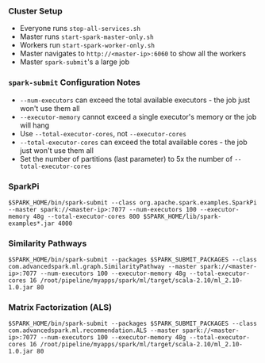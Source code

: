 ### Cluster Setup
* Everyone runs `stop-all-services.sh`
* Master runs `start-spark-master-only.sh`
* Workers run `start-spark-worker-only.sh`
* Master navigates to `http://<master-ip>:6060` to show all the workers
* Master `spark-submit`'s a large job

### `spark-submit` Configuration Notes
* `--num-executors` can exceed the total available executors - the job just won't use them all
* `--executor-memory` cannot exceed a single executor's memory or the job will hang
* Use `--total-executor-cores`, not `--executor-cores`
* `--total-executor-cores` can exceed the total available cores - the job just won't use them all
* Set the number of partitions (last parameter) to 5x the number of `--total-executor-cores`

### SparkPi
```
$SPARK_HOME/bin/spark-submit --class org.apache.spark.examples.SparkPi --master spark://<master-ip>:7077 --num-executors 100 --executor-memory 48g --total-executor-cores 800 $SPARK_HOME/lib/spark-examples*.jar 4000
```

### Similarity Pathways
```
$SPARK_HOME/bin/spark-submit --packages $SPARK_SUBMIT_PACKAGES --class com.advancedspark.ml.graph.SimilarityPathway --master spark://<master-ip>:7077 --num-executors 100 --executor-memory 48g --total-executor-cores 16 /root/pipeline/myapps/spark/ml/target/scala-2.10/ml_2.10-1.0.jar 80
```

### Matrix Factorization (ALS)
```
$SPARK_HOME/bin/spark-submit --packages $SPARK_SUBMIT_PACKAGES --class com.advancedspark.ml.recommendation.ALS --master spark://<master-ip>:7077 --num-executors 100 --executor-memory 48g --total-executor-cores 16 /root/pipeline/myapps/spark/ml/target/scala-2.10/ml_2.10-1.0.jar 80
```

